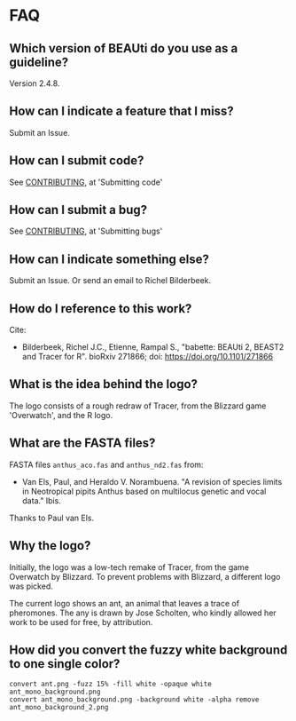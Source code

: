 # FAQ

## Which version of BEAUti do you use as a guideline?

Version 2.4.8.

## How can I indicate a feature that I miss?

Submit an Issue.

## How can I submit code?

See [CONTRIBUTING](CONTRIBUTING.md), at 'Submitting code'

## How can I submit a bug?

See [CONTRIBUTING](CONTRIBUTING.md), at 'Submitting bugs' 

## How can I indicate something else?

Submit an Issue. Or send an email to Richel Bilderbeek.

## How do I reference to this work?

Cite:

 * Bilderbeek, Richel J.C., Etienne, Rampal S., "babette: BEAUti 2, BEAST2 and Tracer for R". bioRxiv 271866; doi: https://doi.org/10.1101/271866

## What is the idea behind the logo?

The logo consists of a rough redraw of Tracer, from the Blizzard
game 'Overwatch', and the R logo. 

## What are the FASTA files?

FASTA files `anthus_aco.fas` and `anthus_nd2.fas` from:
 
 * Van Els, Paul, and Heraldo V. Norambuena. "A revision of species limits in Neotropical pipits Anthus based on multilocus genetic and vocal data." Ibis.

Thanks to Paul van Els.

## Why the logo?

Initially, the logo was a low-tech remake of Tracer, from the game Overwatch by Blizzard. 
To prevent problems with Blizzard, a different logo was picked.

The current logo shows an ant, an animal that leaves a trace of pheromones.
The any is drawn by Jose Scholten, who kindly allowed her work to
be used for free, by attribution.

## How did you convert the fuzzy white background to one single color?

```
convert ant.png -fuzz 15% -fill white -opaque white ant_mono_background.png
convert ant_mono_background.png -background white -alpha remove ant_mono_background_2.png
```